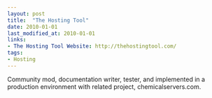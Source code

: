 ```yaml
---
layout: post
title:  "The Hosting Tool"
date: 2010-01-01
last_modified_at: 2010-01-01
links:
- The Hosting Tool Website: http://thehostingtool.com/
tags:
- Hosting
---
```


Community mod, documentation writer, tester, and implemented in a production environment with related project, chemicalservers.com.
